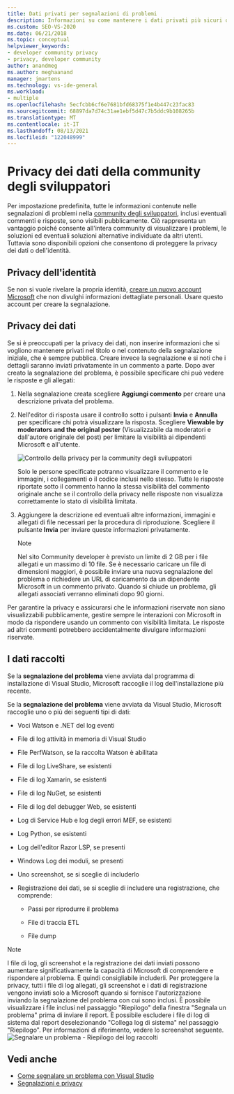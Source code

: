 ```yaml
---
title: Dati privati per segnalazioni di problemi
description: Informazioni su come mantenere i dati privati più sicuri quando si creano report sui problemi che gli sviluppatori Community esaminare.
ms.custom: SEO-VS-2020
ms.date: 06/21/2018
ms.topic: conceptual
helpviewer_keywords:
- developer community privacy
- privacy, developer community
author: anandmeg
ms.author: meghaanand
manager: jmartens
ms.technology: vs-ide-general
ms.workload:
- multiple
ms.openlocfilehash: 5ecfcbb6cf6e7681bfd68375f1e4b447c23fac83
ms.sourcegitcommit: 68897da7d74c31ae1ebf5d47c7b5ddc9b108265b
ms.translationtype: MT
ms.contentlocale: it-IT
ms.lasthandoff: 08/13/2021
ms.locfileid: "122048999"
---
```

# <a name="developer-community-data-privacy"></a>Privacy dei dati della community degli sviluppatori

Per impostazione predefinita, tutte le informazioni contenute nelle segnalazioni di problemi nella [community degli sviluppatori](https://aka.ms/feedback/suggest?space=8), inclusi eventuali commenti e risposte, sono visibili pubblicamente. Ciò rappresenta un vantaggio poiché consente all'intera community di visualizzare i problemi, le soluzioni ed eventuali soluzioni alternative individuate da altri utenti. Tuttavia sono disponibili opzioni che consentono di proteggere la privacy dei dati o dell'identità.

## <a name="identity-privacy"></a>Privacy dell'identità

Se non si vuole rivelare la propria identità, [creare un nuovo account Microsoft](https://signup.live.com/) che non divulghi informazioni dettagliate personali. Usare questo account per creare la segnalazione.

## <a name="data-privacy"></a>Privacy dei dati

Se si è preoccupati per la privacy dei dati, non inserire informazioni che si vogliono mantenere privati nel titolo o nel contenuto della segnalazione iniziale, che è sempre pubblica. Creare invece la segnalazione e si noti che i dettagli saranno inviati privatamente in un commento a parte. Dopo aver creato la segnalazione del problema, è possibile specificare chi può vedere le risposte e gli allegati:

1. Nella segnalazione creata scegliere **Aggiungi commento** per creare una descrizione privata del problema.

2. Nell'editor di risposta usare il controllo sotto i pulsanti **Invia** e **Annulla** per specificare chi potrà visualizzare la risposta. Scegliere **Viewable by moderators and the original poster** (Visualizzabile da moderatori e dall'autore originale del post) per limitare la visibilità ai dipendenti Microsoft e all'utente.

   ![Controllo della privacy per la community degli sviluppatori](media/developer-community-privacy-control.png)

   Solo le persone specificate potranno visualizzare il commento e le immagini, i collegamenti o il codice inclusi nello stesso. Tutte le risposte riportate sotto il commento hanno la stessa visibilità del commento originale anche se il controllo della privacy nelle risposte non visualizza correttamente lo stato di visibilità limitata.

3. Aggiungere la descrizione ed eventuali altre informazioni, immagini e allegati di file necessari per la procedura di riproduzione. Scegliere il pulsante **Invia** per inviare queste informazioni privatamente.

   > [!NOTE]
   > Nel sito Community developer è previsto un limite di 2 GB per i file allegati e un massimo di 10 file. Se è necessario caricare un file di dimensioni maggiori, è possibile inviare una nuova segnalazione del problema o richiedere un URL di caricamento da un dipendente Microsoft in un commento privato.
   > Quando si chiude un problema, gli allegati associati verranno eliminati dopo 90 giorni.

Per garantire la privacy e assicurarsi che le informazioni riservate non siano visualizzabili pubblicamente, gestire sempre le interazioni con Microsoft in modo da rispondere usando un commento con visibilità limitata. Le risposte ad altri commenti potrebbero accidentalmente divulgare informazioni riservate.

## <a name="data-we-collect"></a>I dati raccolti

Se la **segnalazione del problema** viene avviata dal programma di installazione di Visual Studio, Microsoft raccoglie il log dell'installazione più recente.

Se la **segnalazione del problema** viene avviata da Visual Studio, Microsoft raccoglie uno o più dei seguenti tipi di dati:

- Voci Watson e .NET del log eventi

- File di log attività in memoria di Visual Studio

- File PerfWatson, se la raccolta Watson è abilitata

- File di log LiveShare, se esistenti

- File di log Xamarin, se esistenti

- File di log NuGet, se esistenti

- File di log del debugger Web, se esistenti

- Log di Service Hub e log degli errori MEF, se esistenti

- Log Python, se esistenti

- Log dell'editor Razor LSP, se presenti

- Windows Log dei moduli, se presenti

- Uno screenshot, se si sceglie di includerlo

- Registrazione dei dati, se si sceglie di includere una registrazione, che comprende:

  - Passi per riprodurre il problema

  - File di traccia ETL

  - File dump

> [!NOTE]
> I file di log, gli screenshot e la registrazione dei dati inviati possono aumentare significativamente la capacità di Microsoft di comprendere e rispondere al problema.  È quindi consigliabile includerli. Per proteggere la privacy, tutti i file di log allegati, gli screenshot e i dati di registrazione vengono inviati solo a Microsoft quando si fornisce l'autorizzazione inviando la segnalazione del problema con cui sono inclusi. È possibile visualizzare i file inclusi nel passaggio "Riepilogo" della finestra "Segnala un problema" prima di inviare il report. È possibile escludere i file di log di sistema dal report deselezionando "Collega log di sistema" nel passaggio "Riepilogo". Per informazioni di riferimento, vedere lo screenshot seguente. 
  > ![Segnalare un problema - Riepilogo dei log raccolti](media/report-a-problem-logs-collected.png)


## <a name="see-also"></a>Vedi anche

- [Come segnalare un problema con Visual Studio](how-to-report-a-problem-with-visual-studio.md)
- [Segnalazioni e privacy](/cpp/how-to-report-a-problem-with-the-visual-cpp-toolset#reports-and-privacy)
